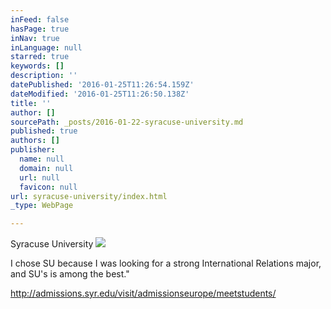 ```yaml
---
inFeed: false
hasPage: true
inNav: true
inLanguage: null
starred: true
keywords: []
description: ''
datePublished: '2016-01-25T11:26:54.159Z'
dateModified: '2016-01-25T11:26:50.138Z'
title: ''
author: []
sourcePath: _posts/2016-01-22-syracuse-university.md
published: true
authors: []
publisher:
  name: null
  domain: null
  url: null
  favicon: null
url: syracuse-university/index.html
_type: WebPage

---
```

Syracuse University
![](https://s3-us-west-2.amazonaws.com/the-grid-img/p/99cb386051cb8ffe66e4538cac2fa13e399c7e85.jpg)

I chose SU because I was looking for a strong International Relations major, and SU's is among the best."

http://admissions.syr.edu/visit/admissionseurope/meetstudents/